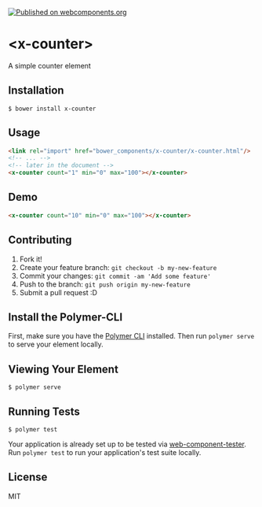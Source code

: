 [![Published on webcomponents.org](https://img.shields.io/badge/webcomponents.org-published-blue.svg)](https://www.webcomponents.org/element/idanen/x-counter)
# \<x-counter\>

A simple counter element

## Installation
```
$ bower install x-counter
```

## Usage
```html
<link rel="import" href="bower_components/x-counter/x-counter.html"/>
<!-- ... -->
<!-- later in the document -->
<x-counter count="1" min="0" max="100"></x-counter>
```

## Demo
<!---
```
<custom-element-demo>
  <template>
    <script src="bower_components/webcomponentsjs/webcomponents-lite.js"></script>
    <link rel="import" href="x-counter.html">
    <next-code-block></next-code-block>
  </template>
</custom-element-demo>
```
-->
```html
<x-counter count="10" min="0" max="100"></x-counter>
```

## Contributing
1. Fork it!
2. Create your feature branch: `git checkout -b my-new-feature`
3. Commit your changes: `git commit -am 'Add some feature'`
4. Push to the branch: `git push origin my-new-feature`
5. Submit a pull request :D

## Install the Polymer-CLI

First, make sure you have the [Polymer CLI](https://www.npmjs.com/package/polymer-cli) installed. Then run `polymer serve` to serve your element locally.

## Viewing Your Element

```
$ polymer serve
```

## Running Tests

```
$ polymer test
```

Your application is already set up to be tested via [web-component-tester](https://github.com/Polymer/web-component-tester). Run `polymer test` to run your application's test suite locally.

## License
MIT
